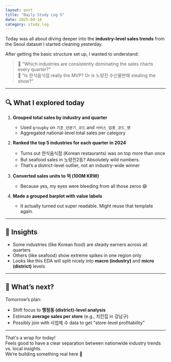 ```yaml
---
layout: post
title: "Daily Study Log 5"
date: 2025-04-16
category: study_log
---
```


Today was all about diving deeper into the **industry-level sales trends** from the Seoul dataset I started cleaning yesterday.

After getting the basic structure set up, I wanted to understand:

> 💭 "Which industries are consistently dominating the sales charts every quarter?"  
> 💭 "Is 한식음식점 really the MVP? Or is 노량진 수산물판매 stealing the show?"

---

## 🔍 What I explored today

1. **Grouped total sales by industry and quarter**  
   - Used `groupby` on `기준_년분기_코드` and `서비스_업종_코드_명`  
   - Aggregated national-level total sales per category

2. **Ranked the top 5 industries for each quarter in 2024**  
   - Turns out 한식음식점 (Korean restaurants) was on top more than once  
   - But seafood sales in 노량진2동? Absolutely wild numbers.  
   - That’s a district-level outlier, not an industry-wide winner

3. **Converted sales units to 억 (100M KRW)**  
   - Because yes, my eyes were bleeding from all those zeros 😅

4. **Made a grouped barplot with value labels**  
   - It actually turned out super readable. Might reuse that template again.

---

## 🧠 Insights

- Some industries (like Korean food) are steady earners across all quarters  
- Others (like seafood) show extreme spikes in one region only  
- Looks like this EDA will split nicely into **macro (industry)** and **micro (district)** levels

---

## 🔮 What’s next?

Tomorrow’s plan:
- Shift focus to **행정동 (district)-level analysis**
- Estimate **average sales per store** (e.g., 치킨집 in 강남구)
- Possibly join with 사업체 수 data to get "store-level profitability"

---

That's a wrap for today!  
Feels good to have a clear separation between nationwide industry trends vs. local insights.  
We’re building something real here 🚀


